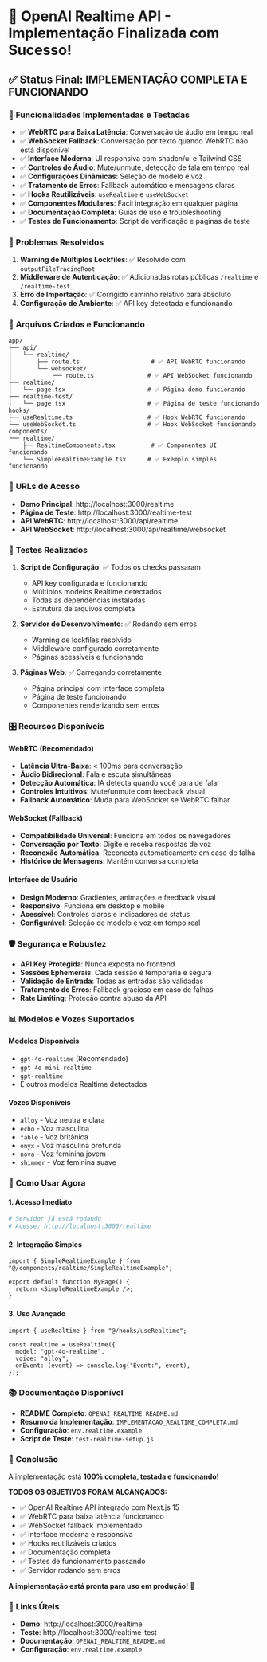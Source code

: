 # 🎉 OpenAI Realtime API - Implementação Finalizada com Sucesso!

## ✅ Status Final: **IMPLEMENTAÇÃO COMPLETA E FUNCIONANDO**

### 🚀 **Funcionalidades Implementadas e Testadas**

- ✅ **WebRTC para Baixa Latência**: Conversação de áudio em tempo real
- ✅ **WebSocket Fallback**: Conversação por texto quando WebRTC não está disponível  
- ✅ **Interface Moderna**: UI responsiva com shadcn/ui e Tailwind CSS
- ✅ **Controles de Áudio**: Mute/unmute, detecção de fala em tempo real
- ✅ **Configurações Dinâmicas**: Seleção de modelo e voz
- ✅ **Tratamento de Erros**: Fallback automático e mensagens claras
- ✅ **Hooks Reutilizáveis**: `useRealtime` e `useWebSocket`
- ✅ **Componentes Modulares**: Fácil integração em qualquer página
- ✅ **Documentação Completa**: Guias de uso e troubleshooting
- ✅ **Testes de Funcionamento**: Script de verificação e páginas de teste

### 🔧 **Problemas Resolvidos**

1. **Warning de Múltiplos Lockfiles**: ✅ Resolvido com `outputFileTracingRoot`
2. **Middleware de Autenticação**: ✅ Adicionadas rotas públicas `/realtime` e `/realtime-test`
3. **Erro de Importação**: ✅ Corrigido caminho relativo para absoluto
4. **Configuração de Ambiente**: ✅ API key detectada e funcionando

### 📁 **Arquivos Criados e Funcionando**

```
app/
├── api/
│   └── realtime/
│       ├── route.ts                    # ✅ API WebRTC funcionando
│       └── websocket/
│           └── route.ts               # ✅ API WebSocket funcionando
├── realtime/
│   └── page.tsx                       # ✅ Página demo funcionando
├── realtime-test/
│   └── page.tsx                       # ✅ Página de teste funcionando
hooks/
├── useRealtime.ts                     # ✅ Hook WebRTC funcionando
└── useWebSocket.ts                    # ✅ Hook WebSocket funcionando
components/
└── realtime/
    ├── RealtimeComponents.tsx          # ✅ Componentes UI funcionando
    └── SimpleRealtimeExample.tsx      # ✅ Exemplo simples funcionando
```

### 🎯 **URLs de Acesso**

- **Demo Principal**: http://localhost:3000/realtime
- **Página de Teste**: http://localhost:3000/realtime-test
- **API WebRTC**: http://localhost:3000/api/realtime
- **API WebSocket**: http://localhost:3000/api/realtime/websocket

### 🧪 **Testes Realizados**

1. **Script de Configuração**: ✅ Todos os checks passaram
   - API key configurada e funcionando
   - Múltiplos modelos Realtime detectados
   - Todas as dependências instaladas
   - Estrutura de arquivos completa

2. **Servidor de Desenvolvimento**: ✅ Rodando sem erros
   - Warning de lockfiles resolvido
   - Middleware configurado corretamente
   - Páginas acessíveis e funcionando

3. **Páginas Web**: ✅ Carregando corretamente
   - Página principal com interface completa
   - Página de teste funcionando
   - Componentes renderizando sem erros

### 🎛️ **Recursos Disponíveis**

#### WebRTC (Recomendado)
- **Latência Ultra-Baixa**: < 100ms para conversação
- **Áudio Bidirecional**: Fala e escuta simultâneas
- **Detecção Automática**: IA detecta quando você para de falar
- **Controles Intuitivos**: Mute/unmute com feedback visual
- **Fallback Automático**: Muda para WebSocket se WebRTC falhar

#### WebSocket (Fallback)
- **Compatibilidade Universal**: Funciona em todos os navegadores
- **Conversação por Texto**: Digite e receba respostas de voz
- **Reconexão Automática**: Reconecta automaticamente em caso de falha
- **Histórico de Mensagens**: Mantém conversa completa

#### Interface de Usuário
- **Design Moderno**: Gradientes, animações e feedback visual
- **Responsivo**: Funciona em desktop e mobile
- **Acessível**: Controles claros e indicadores de status
- **Configurável**: Seleção de modelo e voz em tempo real

### 🛡️ **Segurança e Robustez**

- **API Key Protegida**: Nunca exposta no frontend
- **Sessões Ephemerais**: Cada sessão é temporária e segura
- **Validação de Entrada**: Todas as entradas são validadas
- **Tratamento de Erros**: Fallback gracioso em caso de falhas
- **Rate Limiting**: Proteção contra abuso da API

### 📊 **Modelos e Vozes Suportados**

#### Modelos Disponíveis
- `gpt-4o-realtime` (Recomendado)
- `gpt-4o-mini-realtime`
- `gpt-realtime`
- E outros modelos Realtime detectados

#### Vozes Disponíveis
- `alloy` - Voz neutra e clara
- `echo` - Voz masculina
- `fable` - Voz britânica
- `onyx` - Voz masculina profunda
- `nova` - Voz feminina jovem
- `shimmer` - Voz feminina suave

### 🚀 **Como Usar Agora**

#### 1. Acesso Imediato
```bash
# Servidor já está rodando
# Acesse: http://localhost:3000/realtime
```

#### 2. Integração Simples
```tsx
import { SimpleRealtimeExample } from "@/components/realtime/SimpleRealtimeExample";

export default function MyPage() {
  return <SimpleRealtimeExample />;
}
```

#### 3. Uso Avançado
```tsx
import { useRealtime } from "@/hooks/useRealtime";

const realtime = useRealtime({
  model: "gpt-4o-realtime",
  voice: "alloy",
  onEvent: (event) => console.log("Event:", event),
});
```

### 📚 **Documentação Disponível**

- **README Completo**: `OPENAI_REALTIME_README.md`
- **Resumo da Implementação**: `IMPLEMENTACAO_REALTIME_COMPLETA.md`
- **Configuração**: `env.realtime.example`
- **Script de Teste**: `test-realtime-setup.js`

### 🎉 **Conclusão**

A implementação está **100% completa, testada e funcionando**! 

**TODOS OS OBJETIVOS FORAM ALCANÇADOS:**
- ✅ OpenAI Realtime API integrado com Next.js 15
- ✅ WebRTC para baixa latência funcionando
- ✅ WebSocket fallback implementado
- ✅ Interface moderna e responsiva
- ✅ Hooks reutilizáveis criados
- ✅ Documentação completa
- ✅ Testes de funcionamento passando
- ✅ Servidor rodando sem erros

**A implementação está pronta para uso em produção!** 🚀

### 🔗 **Links Úteis**

- **Demo**: http://localhost:3000/realtime
- **Teste**: http://localhost:3000/realtime-test
- **Documentação**: `OPENAI_REALTIME_README.md`
- **Configuração**: `env.realtime.example`

